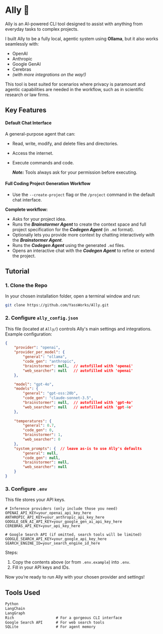 # Ally 🗿

Ally is an AI-powered CLI tool designed to assist with anything from everyday tasks to complex projects.

I built Ally to be a fully local, agentic system using **Ollama**, but it also works seamlessly with:

* OpenAI
* Anthropic
* Google GenAI
* Cerebras
* *(with more integrations on the way!)*

This tool is best suited for scenarios where privacy is paramount and agentic capabilities are needed in the workflow, such as in scientific research or law firms.

## Key Features

#### Default Chat Interface

A general-purpose agent that can:

* Read, write, modify, and delete files and directories.
* Access the internet.
* Execute commands and code.

  ***Note:*** Tools always ask for your permission before executing.

#### Full Coding Project Generation Workflow

* Use the `--create-project` flag or the `/project` command in the default chat interface.

**Complete workflow:**

* Asks for your project idea.
* Runs the ***Brainstormer Agent*** to create the context space and full project specification for the ***Codegen Agent*** (in `.md` format).
* Optionally lets you provide more context by chatting interactively with the ***Brainstormer Agent***.
* Runs the ***Codegen Agent*** using the generated `.md` files.
* Opens an interactive chat with the ***Codegen Agent*** to refine or extend the project.

## Tutorial

### 1. Clone the Repo

In your chosen installation folder, open a terminal window and run:

```bash
git clone https://github.com/YassWorks/Ally.git
```

### 2. Configure `ally_config.json`

This file (located at `Ally/`) controls Ally's main settings and integrations. Example configuration:

```json
{
    "provider": "openai",
    "provider_per_model": {
        "general": "ollama",
        "code_gen": "anthropic",
        "brainstormer": null,  // autofilled with 'openai'
        "web_searcher": null   // autofilled with 'openai'
    },

    "model": "gpt-4o",
    "models": {
        "general": "gpt-oss:20b",
        "code_gen": "claude-sonnet-3.5",
        "brainstormer": null,  // autofilled with 'gpt-4o'
        "web_searcher": null   // autofilled with 'gpt-4o'
    },
    
    "temperatures": {
        "general": 0.7,
        "code_gen": 0,
        "brainstormer": 1,
        "web_searcher": 0
    },
    "system_prompts": {  // leave as-is to use Ally's defaults
        "general": null,
        "code_gen": null,
        "brainstormer": null,
        "web_searcher": null
    }
}
```

### 3. Configure `.env`

This file stores your API keys.

```
# Inference providers (only include those you need)
OPENAI_API_KEY=your_openai_api_key_here
ANTHROPIC_API_KEY=your_anthropic_api_key_here
GOOGLE_GEN_AI_API_KEY=your_google_gen_ai_api_key_here
CEREBRAS_API_KEY=your_api_key_here

# Google Search API (if omitted, search tools will be limited)
GOOGLE_SEARCH_API_KEY=your_google_api_key_here
SEARCH_ENGINE_ID=your_search_engine_id_here
```

Steps:

1. Copy the contents above (or from `.env.example`) into `.env`.
2. Fill in your API keys and IDs.

Now you’re ready to run Ally with your chosen provider and settings!

## Tools Used

```md
Python
LangChain
LangGraph
Rich                   # For a gorgeous CLI interface
Google Search API      # For web search tools
SQLite                 # For agent memory
```
